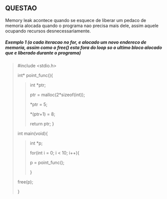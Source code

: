 ## QUESTAO


Memory leak acontece quando se esquece de liberar um pedaco de memoria alocada quando o programa nao precisa mais dele, assim aquele ocupando recursos desnecessariamente.


##### Exemplo 1 (a cada iteracao no for, e alocado um novo endereco de memoria, assim como o free() esta fora do loop so o ultimo bloco alocado que e liberado durante o programa)

>#include <stdio.h>
>
>int* point_func(){
>
>>    int *ptr;
>>
>>    ptr = malloc(2*sizeof(int));
>>
>>    *ptr = 5;
>>
>>    *(ptr+1) = 8;
>>
>>    return ptr;
>}
>
>int main(void){
>
>>    int *p;
>>
>>    for(int i = 0; i < 10; i++){
>>
>>    p = point_func();
>>
>>    }
>>
>    free(p);
>
>}